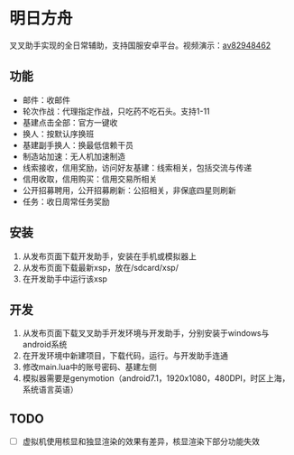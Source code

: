 # 明日方舟
叉叉助手实现的全日常辅助，支持国服安卓平台。视频演示：[av82948462](https://www.bilibili.com/video/av82948462/)

## 功能
- 邮件：收邮件
- 轮次作战：代理指定作战，只吃药不吃石头。支持1-11
- 基建点击全部：官方一键收
- 换人：按默认序换班
- 基建副手换人：换最低信赖干员
- 制造站加速：无人机加速制造
- 线索接收，信用奖励，访问好友基建：线索相关，包括交流与传递
- 信用收取，信用购买：信用交易所相关
- 公开招募聘用，公开招募刷新：公招相关，非保底四星则刷新
- 任务：收日周常任务奖励

## 安装
1. 从发布页面下载开发助手，安装在手机或模拟器上
2. 从发布页面下载最新xsp，放在/sdcard/xsp/
3. 在开发助手中运行该xsp

## 开发
1. 从发布页面下载叉叉助手开发环境与开发助手，分别安装于windows与android系统
2. 在开发环境中新建项目，下载代码，运行。与开发助手连通
3. 修改main.lua中的账号密码、基建左侧
4. 模拟器需要是genymotion（android7.1，1920x1080，480DPI，时区上海，系统语言英语）

## TODO 
- [ ] 虚拟机使用核显和独显渲染的效果有差异，核显渲染下部分功能失效
